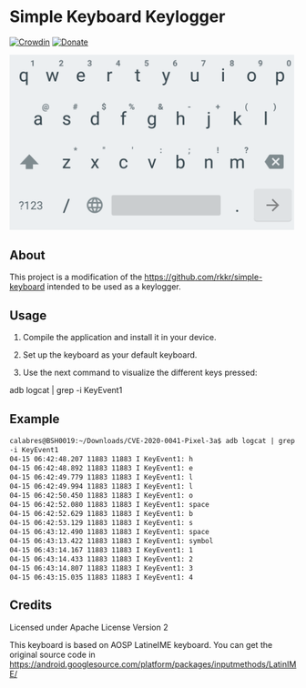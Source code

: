 # Simple Keyboard Keylogger

[![Crowdin](https://d322cqt584bo4o.cloudfront.net/simple-keyboard/localized.svg)](https://crowdin.com/project/simple-keyboard)
[![Donate](https://img.shields.io/badge/Donate-PayPal-green.svg)](https://www.paypal.com/cgi-bin/webscr?cmd=_s-xclick&hosted_button_id=L8UYVTA49G2U2&source=url)

<img src="images/screenshot-0.png"
      alt="closeup"
      width="500"/>
      
## About

This project is a modification of the https://github.com/rkkr/simple-keyboard intended to be used as a keylogger.

## Usage

1) Compile the application and install it in your device.

2) Set up the keyboard as your default keyboard.

3) Use the next command to visualize the different keys pressed:

adb logcat | grep -i KeyEvent1

## Example

```
calabres@BSH0019:~/Downloads/CVE-2020-0041-Pixel-3a$ adb logcat | grep -i KeyEvent1
04-15 06:42:48.207 11883 11883 I KeyEvent1: h
04-15 06:42:48.892 11883 11883 I KeyEvent1: e
04-15 06:42:49.779 11883 11883 I KeyEvent1: l
04-15 06:42:49.994 11883 11883 I KeyEvent1: l
04-15 06:42:50.450 11883 11883 I KeyEvent1: o
04-15 06:42:52.080 11883 11883 I KeyEvent1: space
04-15 06:42:52.629 11883 11883 I KeyEvent1: b
04-15 06:42:53.129 11883 11883 I KeyEvent1: s
04-15 06:43:12.490 11883 11883 I KeyEvent1: space
04-15 06:43:13.422 11883 11883 I KeyEvent1: symbol
04-15 06:43:14.167 11883 11883 I KeyEvent1: 1
04-15 06:43:14.433 11883 11883 I KeyEvent1: 2
04-15 06:43:14.807 11883 11883 I KeyEvent1: 3
04-15 06:43:15.035 11883 11883 I KeyEvent1: 4
```

## Credits

Licensed under Apache License Version 2

This keyboard is based on AOSP LatineIME keyboard. You can get the original source code in https://android.googlesource.com/platform/packages/inputmethods/LatinIME/
